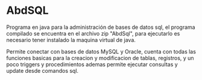 # AbdSQL

Programa en java para la administración de bases de datos sql, el programa 
compilado se encuentra en el archivo zip "AbdSql", para ejecutarlo es necesario 
tener instalado la maquina virtual de java.

Permite conectar con bases de datos MySQL y Oracle, cuenta con todas las 
funciones basicas para la creacion y modificacion de tablas, registros, 
y un poco triggers y procedimientos ademas permite ejecutar consultas 
y update desde comandos sql.
